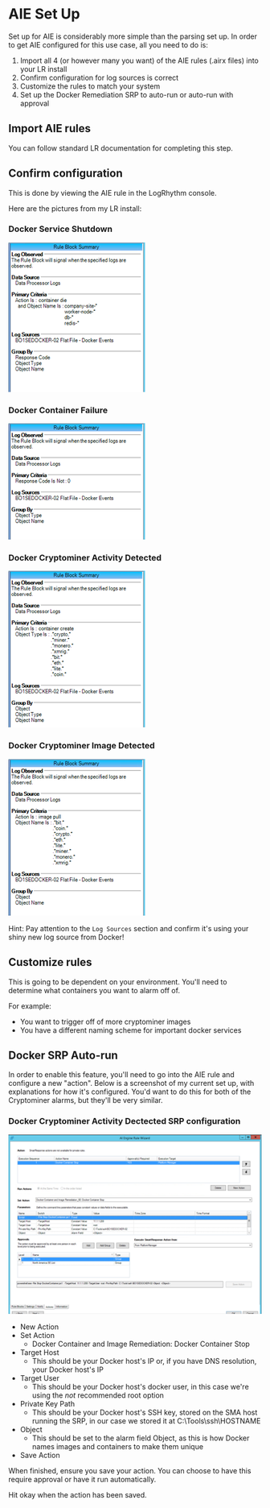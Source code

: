 # AIE Set Up

Set up for AIE is considerably more simple than the parsing set up. In order to get AIE configured for this use case, all you need to do is:

1. Import all 4 (or however many you want) of the AIE rules (.airx files) into your LR install
2. Confirm configuration for log sources is correct
3. Customize the rules to match your system 
4. Set up the Docker Remediation SRP to auto-run or auto-run with approval

## Import AIE rules

You can follow standard LR documentation for completing this step.

## Confirm configuration

This is done by viewing the AIE rule in the LogRhythm console.

Here are the pictures from my LR install:

### Docker Service Shutdown
![](screenshots/CriticalDockerServiceShutdown.png?raw=true)

### Docker Container Failure
![](screenshots/DockerContainerFailure.png?raw=true)

### Docker Cryptominer Activity Detected
![](screenshots/DockerCryptominerActivityDetected.png?raw=true)

### Docker Cryptominer Image Detected
![](screenshots/DockerCryptominerImageDetected.png?raw=true)

Hint: Pay attention to the `Log Sources` section and confirm it's using your shiny new log source from Docker!

## Customize rules

This is going to be dependent on your environment. You'll need to determine what containers you want to alarm off of.

For example: 

* You want to trigger off of more cryptominer images
* You have a different naming scheme for important docker services

## Docker SRP Auto-run

In order to enable this feature, you'll need to go into the AIE rule and configure a new "action". Below is a screenshot of my current set up, with explanations for how it's configured. You'd want to do this for both of the Cryptominer alarms, but they'll be very similar.

### Docker Cryptominer Activity Dectected SRP configuration
![](screenshots/DockerCryptominerActivityDetectedSRPConfig.png?raw=true)

* New Action
* Set Action
    - Docker Container and Image Remediation: Docker Container Stop
* Target Host
    - This should be your Docker host's IP or, if you have DNS resolution, your Docker host's IP
* Target User
    - This should be your Docker host's docker user, in this case we're using the _not_ recommended root option
* Private Key Path
    - This should be your Docker host's SSH key, stored on the SMA host running the SRP, in our case we stored it at C:\Tools\ssh\HOSTNAME
* Object
    - This should be set to the alarm field Object, as this is how Docker names images and containers to make them unique
* Save Action

When finished, ensure you save your action. You can choose to have this require approval or have it run automatically.

Hit okay when the action has been saved.
